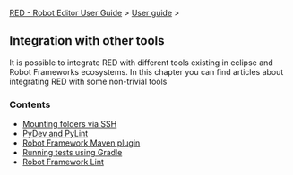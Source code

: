 [RED - Robot Editor User Guide](index.md) > [User
guide](user_guide/user_guide.md) >

## Integration with other tools

It is possible to integrate RED with different tools existing in eclipse and
Robot Frameworks ecosystems. In this chapter you can find articles about
integrating RED with some non-trivial tools

### Contents

  * [Mounting folders via SSH](user_guide/tools_integration/virtual_folders.md)
  * [PyDev and PyLint](user_guide/tools_integration/red_pylint.md)
  * [Robot Framework Maven plugin](user_guide/tools_integration/maven.md)
  * [Running tests using Gradle](user_guide/tools_integration/gradle.md)
  * [Robot Framework Lint](user_guide/tools_integration/rflint.md)

